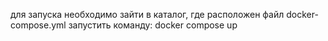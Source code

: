 для запуска необходимо зайти в каталог, где расположен файл docker-compose.yml запустить команду:
docker compose up